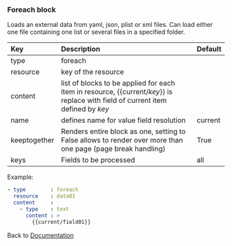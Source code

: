 ### <a name="manual"></a> Foreach block

Loads an external data from yaml, json, plist or xml files. Can load
either one file containing one list or several files in a specified folder.


| Key       |      Description      | Default |
|:----------|:--------------------- |:-------------- |
| type      |  foreach                |  
| resource  |  key of the resource     |
| content   |  list of blocks to be applied for each item in resource,  {{current/_key_}} is replace with field of current item defined by _key_ |
| name      |  defines name for value field resolution     | current |
| keeptogether      |  Renders entire block as one, setting to False allows to render over more than one page (page break handling)     | True |
| keys      |  Fields to be processed     | all |



Example:
```YAML
- type        : foreach
  resource    : data01
  content     :
    - type    : text
      content : >
        {{current/field01}}

```

Back to [Documentation](../../../README.md#block_data)
